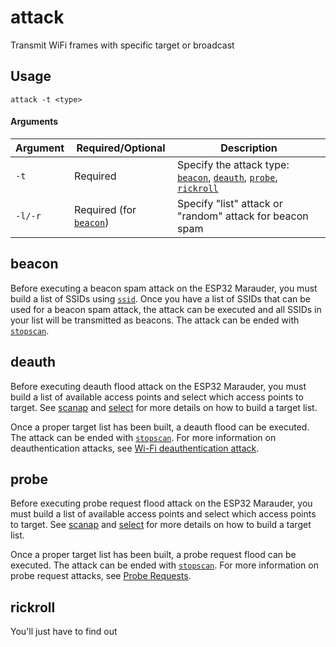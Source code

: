 # attack
Transmit WiFi frames with specific target or broadcast

## Usage
`attack -t <type>`

#### Arguments
| Argument | Required/Optional | Description |
| -------- | ----------------- | ----------- |
| `-t` | Required | Specify the attack type: [`beacon`](#beacon), [`deauth`](#deauth), [`probe`](#probe), [`rickroll`](rickroll)|
| `-l/-r` | Required (for [`beacon`](#beacon)) | Specify "list" attack or "random" attack for beacon spam |

## beacon
Before executing a beacon spam attack on the ESP32 Marauder, you must build a list of SSIDs using [`ssid`](ssid). Once you have a list of SSIDs that can be used for a beacon spam attack, the attack can be executed and all SSIDs in your list will be transmitted as beacons. The attack can be ended with [`stopscan`](stopscan).

## deauth
Before executing deauth flood attack on the ESP32 Marauder, you must build a list of available access points and select which access points to target. See [scanap](scanap) and [select](select) for more details on how to build a target list.

Once a proper target list has been built, a deauth flood can be executed. The attack can be ended with [`stopscan`](stopscan). For more information on deauthentication attacks, see [Wi-Fi deauthentication attack](https://en.wikipedia.org/wiki/Wi-Fi_deauthentication_attack).

## probe
Before executing probe request flood attack on the ESP32 Marauder, you must build a list of available access points and select which access points to target. See [scanap](scanap) and [select](select) for more details on how to build a target list.

Once a proper target list has been built, a probe request flood can be executed. The attack can be ended with [`stopscan`](stopscan). For more information on probe request attacks, see [Probe Requests](https://blog.spacehuhn.com/probe-request/).

## rickroll
You'll just have to find out